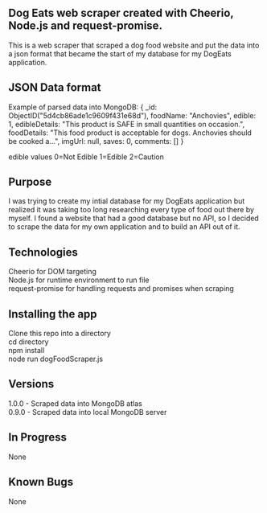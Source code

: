 ## Dog Eats web scraper created with Cheerio, Node.js and request-promise.

This is a web scraper that scraped a dog food website and put the data into a json format that became the start of my database for my DogEats application.

## JSON Data format

Example of parsed data into MongoDB:
{
\_id: ObjectID("5d4cb86ade1c9609f431e68d"),
foodName: "Anchovies",
edible: 1,
edibleDetails: "This product is SAFE in small quantities on occasion.",
foodDetails: "This food product is acceptable for dogs. Anchovies should be cooked a...",
imgUrl: null,
saves: 0,
comments: []
}

edible values
0=Not Edible
1=Edible
2=Caution

## Purpose

I was trying to create my intial database for my DogEats application but realized it was taking too long researching every type of food out there by myself. I found a website that had a good database but no API, so I decided to scrape the data for my own application and to build an API out of it.

## Technologies

Cheerio for DOM targeting<br />
Node.js for runtime environment to run file<br />
request-promise for handling requests and promises when scraping<br />

## Installing the app

Clone this repo into a directory<br />
cd directory<br />
npm install<br />
node run dogFoodScraper.js<br />

## Versions

1.0.0 - Scraped data into MongoDB atlas<br />
0.9.0 - Scraped data into local MongoDB server

## In Progress

None

## Known Bugs

None
